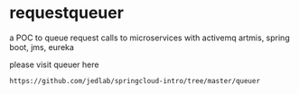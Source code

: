 # requestqueuer
a POC to queue request calls to microservices with activemq artmis, spring boot, jms, eureka


please visit queuer here 

```
https://github.com/jedlab/springcloud-intro/tree/master/queuer
```
